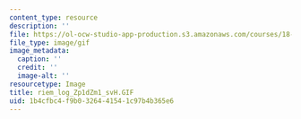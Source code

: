 ```yaml
---
content_type: resource
description: ''
file: https://ol-ocw-studio-app-production.s3.amazonaws.com/courses/18-04-complex-variables-with-applications-fall-1999/1b4cfbc4f9b0326441541c97b4b365e6_riem_log_Zp1dZm1_svH.GIF
file_type: image/gif
image_metadata:
  caption: ''
  credit: ''
  image-alt: ''
resourcetype: Image
title: riem_log_Zp1dZm1_svH.GIF
uid: 1b4cfbc4-f9b0-3264-4154-1c97b4b365e6
---
```

